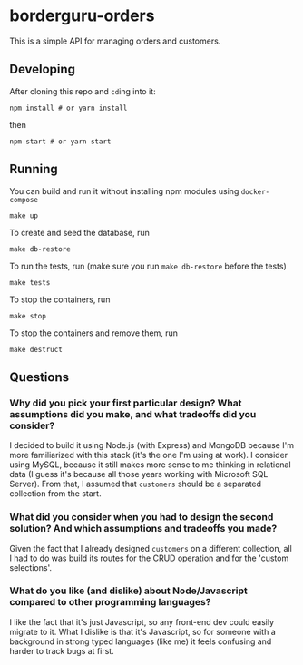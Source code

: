 # borderguru-orders

This is a simple API for managing orders and customers.

## Developing

After cloning this repo and `cd`ing into it:

`npm install # or yarn install`

then

`npm start # or yarn start`

## Running

You can build and run it without installing npm modules using `docker-compose`

`make up`

To create and seed the database, run

`make db-restore`

To run the tests, run (make sure you run `make db-restore` before the tests)

`make tests`

To stop the containers, run

`make stop`

To stop the containers and remove them, run

`make destruct`

## Questions

### Why did you pick your first particular design? What assumptions did you make, and what tradeoffs did you consider?

I decided to build it using Node.js (with Express) and MongoDB because I'm more familiarized with this stack (it's the one I'm using at work).
I consider using MySQL, because it still makes more sense to me thinking in relational data (I guess it's because all those years working with Microsoft SQL Server).
From that, I assumed that `customers` should be a separated collection from the start.

### What did you consider when you had to design the second solution? And which assumptions and tradeoffs you made?

Given the fact that I already designed `customers` on a different collection, all I had to do was build its routes for the CRUD operation and for the 'custom selections'.

### What do you like (and dislike) about Node/Javascript compared to other programming languages?

I like the fact that it's just Javascript, so any front-end dev could easily migrate to it. What I dislike is that it's Javascript, so for someone with a background in strong typed languages (like me) it feels confusing and harder to track bugs at first.
